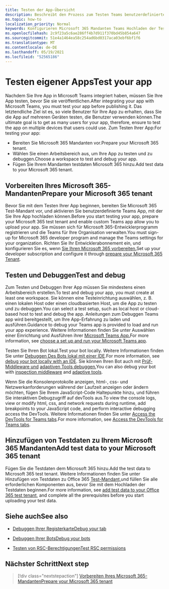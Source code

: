 ```yaml
---
title: Testen der App-Übersicht
description: Beschreibt den Prozess zum Testen Teams benutzerdefinierten Apps in Microsoft 365
ms.topic: how-to
localization_priority: Normal
keywords: Konfigurieren Microsoft 365 Mandanten Teams Hochladen der Test-App
ms.openlocfilehash: 2c9f23a5c6ae286ff4b7d911f370bd45b854a647
ms.sourcegitcommit: 51e4a1464ea58c254ad6bd0317aca03ebf6bf1f6
ms.translationtype: MT
ms.contentlocale: de-DE
ms.lasthandoff: 05/19/2021
ms.locfileid: "52565186"
---
```

# <a name="test-your-app"></a><span data-ttu-id="96dd9-104">Testen eigener Apps</span><span class="sxs-lookup"><span data-stu-id="96dd9-104">Test your app</span></span>

<span data-ttu-id="96dd9-105">Nachdem Sie Ihre App in Microsoft Teams integriert haben, müssen Sie Ihre App testen, bevor Sie sie veröffentlichen.</span><span class="sxs-lookup"><span data-stu-id="96dd9-105">After integrating your app with Microsoft Teams, you must test your app before publishing it.</span></span> <span data-ttu-id="96dd9-106">Das letztendliche Ziel ist es, so viele Benutzer für Ihre App zu erhalten, dass Sie die App auf mehreren Geräten testen, die Benutzer verwenden können.</span><span class="sxs-lookup"><span data-stu-id="96dd9-106">The ultimate goal is to get as many users for your app, therefore, ensure to test the app on multiple devices that users could use.</span></span> <span data-ttu-id="96dd9-107">Zum Testen Ihrer App:</span><span class="sxs-lookup"><span data-stu-id="96dd9-107">For testing your app:</span></span>

* <span data-ttu-id="96dd9-108">Bereiten Sie Microsoft 365 Mandanten vor.</span><span class="sxs-lookup"><span data-stu-id="96dd9-108">Prepare your Microsoft 365 tenant.</span></span>
* <span data-ttu-id="96dd9-109">Wählen Sie einen Arbeitsbereich aus, um Ihre App zu testen und zu debuggen.</span><span class="sxs-lookup"><span data-stu-id="96dd9-109">Choose a workspace to test and debug your app.</span></span>
* <span data-ttu-id="96dd9-110">Fügen Sie Ihrem Mandanten testdaten Microsoft 365 hinzu.</span><span class="sxs-lookup"><span data-stu-id="96dd9-110">Add test data to your Microsoft 365 tenant.</span></span>

## <a name="prepare-your-microsoft-365-tenant"></a><span data-ttu-id="96dd9-111">Vorbereiten Ihres Microsoft 365-Mandanten</span><span class="sxs-lookup"><span data-stu-id="96dd9-111">Prepare your Microsoft 365 tenant</span></span>

<span data-ttu-id="96dd9-112">Bevor Sie mit dem Testen Ihrer App beginnen, bereiten Sie Microsoft 365 Test-Mandant vor, und aktivieren Sie benutzerdefinierte Teams App, mit der Sie Ihre App hochladen können.</span><span class="sxs-lookup"><span data-stu-id="96dd9-112">Before you start testing your app, prepare your Microsoft 365 test tenant and enable custom Teams app allow you to upload your app.</span></span> <span data-ttu-id="96dd9-113">Sie müssen sich für Microsoft 365-Entwicklerprogramm registrieren und die Teams für Ihre Organisation verwalten.</span><span class="sxs-lookup"><span data-stu-id="96dd9-113">You must sign-up for Microsoft 365 developer program and manage the Teams settings for your organization.</span></span> <span data-ttu-id="96dd9-114">Richten Sie Ihr Entwicklerabonnement ein, und konfigurieren Sie es, wenn [Sie Ihren Microsoft 365 vorbereiten.](~/concepts/build-and-test/prepare-your-o365-tenant.md)</span><span class="sxs-lookup"><span data-stu-id="96dd9-114">Set up your developer subscription and configure it through [prepare your Microsoft 365 Tenant](~/concepts/build-and-test/prepare-your-o365-tenant.md).</span></span>

## <a name="test-and-debug"></a><span data-ttu-id="96dd9-115">Testen und Debuggen</span><span class="sxs-lookup"><span data-stu-id="96dd9-115">Test and debug</span></span>

<span data-ttu-id="96dd9-116">Zum Testen und Debuggen Ihrer App müssen Sie mindestens einen Arbeitsbereich erstellen.</span><span class="sxs-lookup"><span data-stu-id="96dd9-116">To test and debug your app, you must create at least one workspace.</span></span> <span data-ttu-id="96dd9-117">Sie können eine Testeinrichtung auswählen, z. B. einen lokalen Host oder einen cloudbasierten Host, um die App zu testen und zu debuggen.</span><span class="sxs-lookup"><span data-stu-id="96dd9-117">You can select a test setup, such as local host or cloud-based host to test and debug the app.</span></span> <span data-ttu-id="96dd9-118">Anleitungen zum Debuggen Teams app wird bereitgestellt, um Ihre App-Erfahrung zu laden und ausführen.</span><span class="sxs-lookup"><span data-stu-id="96dd9-118">Guidance to debug your Teams app is provided to load and run your app experience.</span></span> <span data-ttu-id="96dd9-119">Weitere Informationen finden Sie unter Auswählen einer Einrichtung und Ausführen ihrer [Microsoft Teams App.](~/concepts/build-and-test/debug.md)</span><span class="sxs-lookup"><span data-stu-id="96dd9-119">For more information, see [choose a set up and run your Microsoft Teams app](~/concepts/build-and-test/debug.md).</span></span>

<span data-ttu-id="96dd9-120">Testen Sie Ihren Bot lokal.</span><span class="sxs-lookup"><span data-stu-id="96dd9-120">Test your bot locally.</span></span> <span data-ttu-id="96dd9-121">Weitere Informationen finden Sie unter [Debuggen Des Bots lokal mit einer IDE](~/bots/how-to/debug/locally-with-an-ide.md).</span><span class="sxs-lookup"><span data-stu-id="96dd9-121">For more information, see [debug your bot locally with an IDE](~/bots/how-to/debug/locally-with-an-ide.md).</span></span> <span data-ttu-id="96dd9-122">Sie können Ihren Bot auch mit [Prüf-Middleware und](/azure/bot-service/bot-service-debug-inspection-middleware?view=azure-bot-service-4.0&tabs=csharp&preserve-view=true) [adaptiven Tools debuggen.](/azure/bot-service/bot-service-debug-adaptive-tools?view=azure-bot-service-4.0&preserve-view=true)</span><span class="sxs-lookup"><span data-stu-id="96dd9-122">You can also debug your bot with [inspection middleware](/azure/bot-service/bot-service-debug-inspection-middleware?view=azure-bot-service-4.0&tabs=csharp&preserve-view=true) and [adaptive tools](/azure/bot-service/bot-service-debug-adaptive-tools?view=azure-bot-service-4.0&preserve-view=true).</span></span> 

<span data-ttu-id="96dd9-123">Wenn Sie die Konsolenprotokolle anzeigen, html-, css- und Netzwerkanforderungen während der Laufzeit anzeigen oder ändern möchten, fügen Sie Ihrem JavaScript-Code Haltepunkte hinzu, und führen Sie interaktiven Debugzugriff auf devTools aus.</span><span class="sxs-lookup"><span data-stu-id="96dd9-123">To view the console logs, view or modify html, css, and network requests during runtime, add breakpoints to your JavaScript code, and perform interactive debugging access the DevTools.</span></span> <span data-ttu-id="96dd9-124">Weitere Informationen finden Sie unter [Access the DevTools for Teams tabs](~/tabs/how-to/developer-tools.md).</span><span class="sxs-lookup"><span data-stu-id="96dd9-124">For more information, see [Access the DevTools for Teams tabs](~/tabs/how-to/developer-tools.md).</span></span> 

## <a name="add-test-data-to-your-microsoft-365-tenant"></a><span data-ttu-id="96dd9-125">Hinzufügen von Testdaten zu Ihrem Microsoft 365 Mandanten</span><span class="sxs-lookup"><span data-stu-id="96dd9-125">Add test data to your Microsoft 365 tenant</span></span>

<span data-ttu-id="96dd9-126">Fügen Sie die Testdaten dem Microsoft 365 hinzu.</span><span class="sxs-lookup"><span data-stu-id="96dd9-126">Add the test data to Microsoft 365 test tenant.</span></span> <span data-ttu-id="96dd9-127">Weitere Informationen finden Sie unter Hinzufügen von Testdaten zu Office 365 [Test-Mandant,](~/concepts/build-and-test/test-data.md)und füllen Sie alle erforderlichen Komponenten aus, bevor Sie mit dem Hochladen der Testdaten beginnen.</span><span class="sxs-lookup"><span data-stu-id="96dd9-127">For more information, see [add test data to your Office 365 test tenant](~/concepts/build-and-test/test-data.md), and complete all the prerequisites before you start uploading your test data.</span></span>

## <a name="see-also"></a><span data-ttu-id="96dd9-128">Siehe auch</span><span class="sxs-lookup"><span data-stu-id="96dd9-128">See also</span></span>

- [<span data-ttu-id="96dd9-129">Debuggen Ihrer Registerkarte</span><span class="sxs-lookup"><span data-stu-id="96dd9-129">Debug your tab</span></span>](~/tabs/how-to/developer-tools.md)
 
- [<span data-ttu-id="96dd9-130">Debuggen Ihrer Bots</span><span class="sxs-lookup"><span data-stu-id="96dd9-130">Debug your bots</span></span>](~/bots/how-to/debug/locally-with-an-ide.md)

- [<span data-ttu-id="96dd9-131">Testen von RSC-Berechtigungen</span><span class="sxs-lookup"><span data-stu-id="96dd9-131">Test RSC permissions</span></span>](~/graph-api/rsc/test-resource-specific-consent.md)

## <a name="next-step"></a><span data-ttu-id="96dd9-132">Nächster Schritt</span><span class="sxs-lookup"><span data-stu-id="96dd9-132">Next step</span></span>

> [!div class="nextstepaction"]
> [<span data-ttu-id="96dd9-133">Vorbereiten Ihres Microsoft 365-Mandanten</span><span class="sxs-lookup"><span data-stu-id="96dd9-133">Prepare your Microsoft 365 tenant</span></span>](~/concepts/build-and-test/prepare-your-o365-tenant.md)
